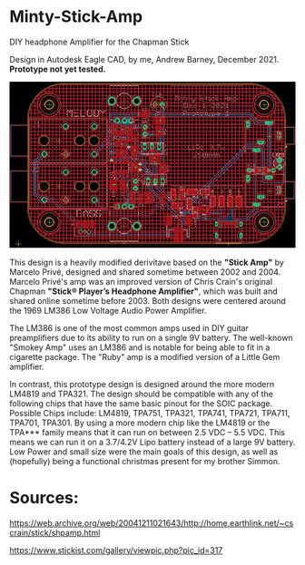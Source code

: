 # Minty-Stick-Amp
DIY headphone Amplifier for the Chapman Stick

Design in Autodesk Eagle CAD, by me, Andrew Barney, December 2021. **Prototype not yet tested.**

![Minty Stick Amp](/minty-stick-amp-brd-150.png?raw=true "Minty Stick Amp")

This design is a heavily modified derivitave based on the **"Stick Amp"** by Marcelo Privé, designed and shared sometime between 2002 and 2004. Marcelo Privé's amp was an improved version of Chris Crain's original Chapman **"Stick® Player’s Headphone Amplifier"**, which was built and shared online sometime before 2003. Both designs were centered around the 1969 LM386 Low Voltage Audio Power Amplifier.

The LM386 is one of the most common amps used in DIY guitar preamplifiers due to its ability to run on a single 9V battery. The well-known "Smokey Amp" uses an LM386 and is notable for being able to fit in a cigarette package. The "Ruby" amp is a modified version of a Little Gem amplifier.

In contrast, this prototype design is designed around the more modern LM4819 and TPA321. The design should be compatible with any of the following chips that have the same basic pinout for the SOIC package. Possible Chips include: LM4819, TPA751, TPA321, TPA741, TPA721, TPA711, TPA701, TPA301. By using a more modern chip like the LM4819 or the TPA*** family means that it can run on between 2.5 VDC – 5.5 VDC. This means we can run it on a 3.7/4.2V Lipo battery instead of a large 9V battery. Low Power and small size were the main goals of this design, as well as (hopefully) being a functional christmas present for my brother Simmon.

# Sources:

https://web.archive.org/web/20041211021643/http://home.earthlink.net/~cscrain/stick/shpamp.html

https://www.stickist.com/gallery/viewpic.php?pic_id=317

